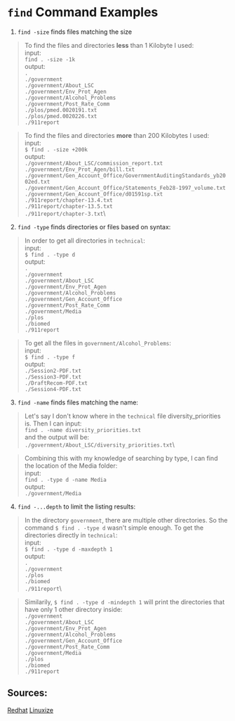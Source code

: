 # `find` Command Examples

1) `find -size` finds files matching the size
> To find the files and directories __less__ than 1 Kilobyte I used:\
input:\
`find . -size -1k`\
output:\
`.`\
`./government`\
`./government/About_LSC`\
`./government/Env_Prot_Agen`\
`./government/Alcohol_Problems`\
`./government/Post_Rate_Comm`\
`./plos/pmed.0020191.txt`\
`./plos/pmed.0020226.txt`\
`./911report`

> To find the files and directories __more__ than 200 Kilobytes I used:\
input:\
`$ find . -size +200k`\
output:\
`./government/About_LSC/commission_report.txt`\
`./government/Env_Prot_Agen/bill.txt`\
`./government/Gen_Account_Office/GovernmentAuditingStandards_yb2002ed.txt`\
`./government/Gen_Account_Office/Statements_Feb28-1997_volume.txt`\
`./government/Gen_Account_Office/d01591sp.txt`\
`./911report/chapter-13.4.txt`\
`./911report/chapter-13.5.txt`\
`./911report/chapter-3.txt`\

2)  `find -type` finds directories or files based on syntax:
> In order to get all directories in `technical`:\
input:\
`$ find . -type d`\
output:\
`.`\
`./government`\
`./government/About_LSC`\
`./government/Env_Prot_Agen`\
`./government/Alcohol_Problems`\
`./government/Gen_Account_Office`\
`./government/Post_Rate_Comm`\
`./government/Media`\
`./plos`\
`./biomed`\
`./911report`

> To get all the files in `government/Alcohol_Problems`:\
input:\
`$ find . -type f`\
output: \
`./Session2-PDF.txt`\
`./Session3-PDF.txt`\
`./DraftRecom-PDF.txt`\
`./Session4-PDF.txt`

3)  `find -name` finds files matching the name:
> Let's say I don't know where in the `technical` file diversity_priorities is. Then I can input:\
`find . -name diversity_priorities.txt`\
and the output will be:\
`./government/About_LSC/diversity_priorities.txt`\

> Combining this with my knowledge of searching by type, I can find the location of the Media folder:\
input:\
`find . -type d -name Media`\
output:\
`./government/Media`

4)  `find -...depth` to limit the listing results:
> In the directory `government`, there are multiple other directories. So the command `$ find . -type d` wasn't simple enough. To get the directories directly in `technical`:\
input:\
`$ find . -type d -maxdepth 1`\
output:\
`.`\
`./government`\
`./plos`\
`./biomed`\
`./911report`\

> Similarily, 
`$ find . -type d -mindepth 1` will print the directories that have only 1 other directory inside:\
`./government`\
`./government/About_LSC`\
`./government/Env_Prot_Agen`\
`./government/Alcohol_Problems`\
`./government/Gen_Account_Office`\
`./government/Post_Rate_Comm`\
`./government/Media`\
`./plos`\
`./biomed`\
`./911report`


## Sources:
[Redhat](https://www.redhat.com/sysadmin/linux-find-command)
[Linuxize](https://linuxize.com/post/how-to-find-files-in-linux-using-the-command-line/#find-files-by-type)
